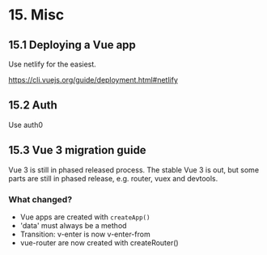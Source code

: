 # 15. Misc

## 15.1 Deploying a Vue app

Use netlify for the easiest.

https://cli.vuejs.org/guide/deployment.html#netlify

## 15.2 Auth

Use auth0

## 15.3 Vue 3 migration guide

Vue 3 is still in phased released process. The stable Vue 3 is out, but some parts are still in phased release, e.g. router, vuex and devtools.

### What changed?

- Vue apps are created with `createApp()`
- 'data' must always be a method
- Transition: v-enter is now v-enter-from
- vue-router are now created with createRouter()
